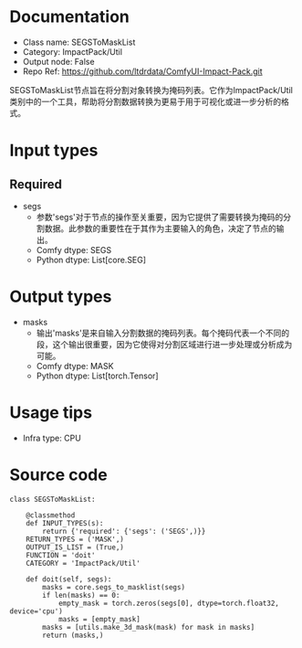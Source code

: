 # Documentation
- Class name: SEGSToMaskList
- Category: ImpactPack/Util
- Output node: False
- Repo Ref: https://github.com/ltdrdata/ComfyUI-Impact-Pack.git

SEGSToMaskList节点旨在将分割对象转换为掩码列表。它作为ImpactPack/Util类别中的一个工具，帮助将分割数据转换为更易于用于可视化或进一步分析的格式。

# Input types
## Required
- segs
    - 参数'segs'对于节点的操作至关重要，因为它提供了需要转换为掩码的分割数据。此参数的重要性在于其作为主要输入的角色，决定了节点的输出。
    - Comfy dtype: SEGS
    - Python dtype: List[core.SEG]

# Output types
- masks
    - 输出'masks'是来自输入分割数据的掩码列表。每个掩码代表一个不同的段，这个输出很重要，因为它使得对分割区域进行进一步处理或分析成为可能。
    - Comfy dtype: MASK
    - Python dtype: List[torch.Tensor]

# Usage tips
- Infra type: CPU

# Source code
```
class SEGSToMaskList:

    @classmethod
    def INPUT_TYPES(s):
        return {'required': {'segs': ('SEGS',)}}
    RETURN_TYPES = ('MASK',)
    OUTPUT_IS_LIST = (True,)
    FUNCTION = 'doit'
    CATEGORY = 'ImpactPack/Util'

    def doit(self, segs):
        masks = core.segs_to_masklist(segs)
        if len(masks) == 0:
            empty_mask = torch.zeros(segs[0], dtype=torch.float32, device='cpu')
            masks = [empty_mask]
        masks = [utils.make_3d_mask(mask) for mask in masks]
        return (masks,)
```